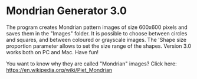 # Mondrian Generator 3.0
The program creates Mondrian pattern images of size 600x600 pixels and saves them in the "Images" folder.
It is possible to choose between circles and squares, and between coloured or grayscale images. The 'Shape size proportion parameter allows to set the size range of the shapes. Version 3.0 works both on PC and Mac. Have fun!

You want to know why they are called "Mondrian" images? Click here: https://en.wikipedia.org/wiki/Piet_Mondrian
